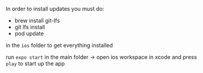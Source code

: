 In order to install updates you must do:
* brew install git-lfs
* git lfs install
* pod update

in the `ios` folder to get everything installed

run `expo start` in the main folder -> open ios workspace in xcode and press `play` to start up the app

